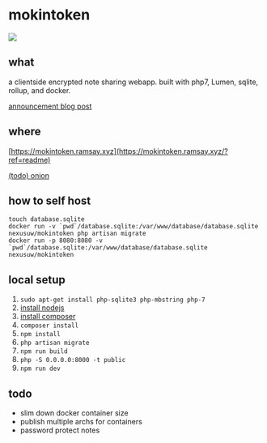 # mokintoken

![](https://dockeri.co/image/nexusuw/mokintoken)

## what

a clientside encrypted note sharing webapp. built with php7, Lumen, sqlite, rollup, and docker.

[announcement blog post](https://ramsay.xyz/2020/03/27/mokintoken-released.html)

## where

[https://mokintoken.ramsay.xyz](https://mokintoken.ramsay.xyz/?ref=readme)

[(todo) onion]()

## how to self host

```
touch database.sqlite
docker run -v `pwd`/database.sqlite:/var/www/database/database.sqlite nexusuw/mokintoken php artisan migrate
docker run -p 8080:8080 -v `pwd`/database.sqlite:/var/www/database/database.sqlite nexusuw/mokintoken
```

## local setup

1. `sudo apt-get install php-sqlite3 php-mbstring php-7`
2. [install nodejs](https://nodejs.org/en/download/package-manager/)
3. [install composer](https://getcomposer.org/download/)
4. `composer install`
5. `npm install`
6. `php artisan migrate`
7. `npm run build`
8. `php -S 0.0.0.0:8000 -t public`
9. `npm run dev`

## todo

- slim down docker container size
- publish multiple archs for containers
- password protect notes
